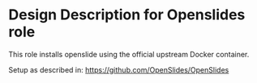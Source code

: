 # Design Description for Openslides role

This role installs openslide using the official upstream Docker container.

Setup as described in:
https://github.com/OpenSlides/OpenSlides
